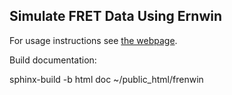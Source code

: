 ## Simulate FRET Data Using Ernwin ##

For usage instructions see [the webpage](http://www.tbi.univie.ac.at/~pkerp/frenwin/).

Build documentation:

sphinx-build -b html doc ~/public_html/frenwin
